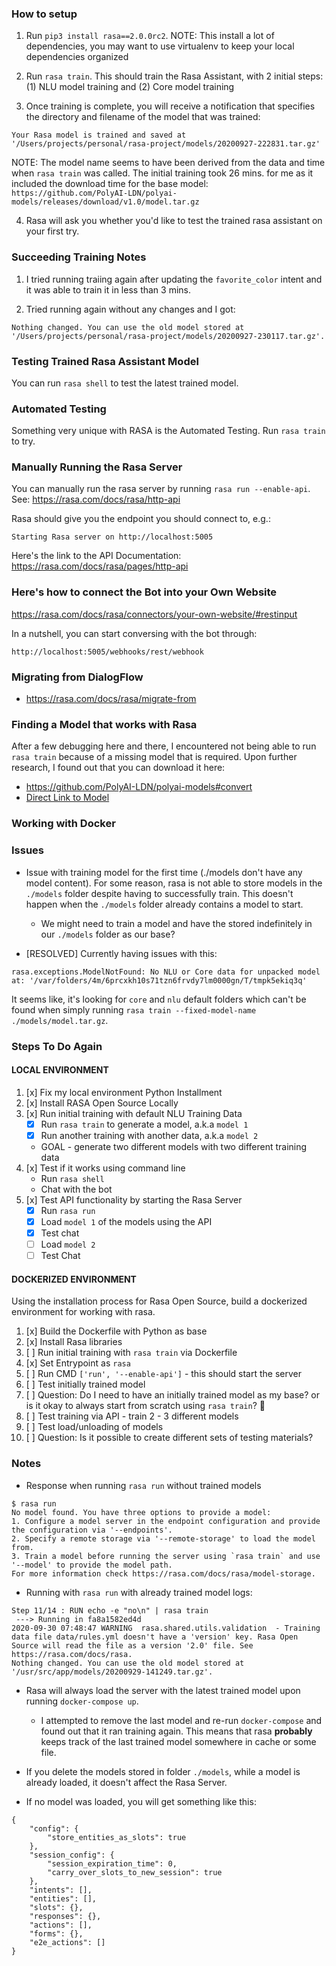 ### How to setup

1. Run `pip3 install rasa==2.0.0rc2`. NOTE: This install a lot of dependencies, you may want to use virtualenv to keep your local dependencies organized

2. Run `rasa train`. This should train the Rasa Assistant, with 2 initial steps: (1) NLU model training and (2) Core model training

3. Once training is complete, you will receive a notification that specifies the directory and filename of the model that was trained:
```
Your Rasa model is trained and saved at '/Users/projects/personal/rasa-project/models/20200927-222831.tar.gz'
```
NOTE: The model name seems to have been derived from the data and time when `rasa train` was called. The initial training took 26 mins. for me as it included the download time for the base model: `https://github.com/PolyAI-LDN/polyai-models/releases/download/v1.0/model.tar.gz`

4. Rasa will ask you whether you'd like to test the trained rasa assistant on your first try.

### Succeeding Training Notes
1. I tried running traiing again after updating the `favorite_color` intent and it was able to train it in less than 3 mins.

2. Tried running again without any changes and I got:
```
Nothing changed. You can use the old model stored at '/Users/projects/personal/rasa-project/models/20200927-230117.tar.gz'.
```

### Testing Trained Rasa Assistant Model
You can run `rasa shell` to test the latest trained model.

### Automated Testing
Something very unique with RASA is the Automated Testing. Run `rasa train` to try.

### Manually Running the Rasa Server
You can manually run the rasa server by running `rasa run --enable-api`. See: https://rasa.com/docs/rasa/http-api

Rasa should give you the endpoint you should connect to, e.g.:
```
Starting Rasa server on http://localhost:5005
```

Here's the link to the API Documentation:
https://rasa.com/docs/rasa/pages/http-api


### Here's how to connect the Bot into your Own Website

https://rasa.com/docs/rasa/connectors/your-own-website/#restinput

In a nutshell, you can start conversing with the bot through:
```
http://localhost:5005/webhooks/rest/webhook
```

### Migrating from DialogFlow
* https://rasa.com/docs/rasa/migrate-from

### Finding a Model that works with Rasa

After a few debugging here and there, I encountered not being able to run `rasa train` because of a missing model that is required. Upon further research, I found out that you can download it here:
* https://github.com/PolyAI-LDN/polyai-models#convert
* [Direct Link to Model](https://github.com/PolyAI-LDN/polyai-models/releases/download/v1.0/model.tar.gz)

### Working with Docker

### Issues
* Issue with training model for the first time (./models don't have any model content). For some reason, rasa is not able to store models in the `./models` folder despite having to successfully train. This doesn't happen when the `./models` folder already contains a model to start.
  * We might need to train a model and have the stored indefinitely in our `./models` folder as our base?

* [RESOLVED] Currently having issues with this:
```
rasa.exceptions.ModelNotFound: No NLU or Core data for unpacked model at: '/var/folders/4m/6prcxkh10s71tzn6frvdy7lm0000gn/T/tmpk5ekiq3q'
```
It seems like, it's looking for `core` and `nlu` default folders which can't be found when simply running `rasa train --fixed-model-name ./models/model.tar.gz`.


### Steps To Do Again

#### LOCAL ENVIRONMENT

1. [x] Fix my local environment Python Installment
2. [x] Install RASA Open Source Locally
3. [x] Run initial training with default NLU Training Data
   - [x] Run `rasa train` to generate a model, a.k.a `model 1`
   - [x] Run another training with another data, a.k.a `model 2`
   - GOAL - generate two different models with two different training data
4. [x] Test if it works using command line
   - Run `rasa shell`
   - Chat with the bot
5. [x] Test API functionality by starting the Rasa Server
   - [x] Run `rasa run`
   - [x] Load `model 1` of the models using the API
   - [x] Test chat
   - [ ] Load `model 2`
   - [ ] Test Chat

#### DOCKERIZED ENVIRONMENT
Using the installation process for Rasa Open Source, build a dockerized environment for working with rasa.
1. [x] Build the Dockerfile with Python as base
2. [x] Install Rasa libraries
3. [ ] Run initial training with `rasa train` via Dockerfile
4. [x] Set Entrypoint as `rasa`
5. [ ] Run CMD `['run', '--enable-api']` - this should start the server
6. [ ] Test initially trained model
7. [ ] Question: Do I need to have an initially trained model as my base? or is it okay to always start from scratch using `rasa train`? :thinking:
7. [ ] Test training via API - train 2 - 3 different models
8. [ ] Test load/unloading of models
9. [ ] Question: Is it possible to create different sets of testing materials?

### Notes
* Response when running `rasa run` without trained models
```
$ rasa run
No model found. You have three options to provide a model:
1. Configure a model server in the endpoint configuration and provide the configuration via '--endpoints'.
2. Specify a remote storage via '--remote-storage' to load the model from.
3. Train a model before running the server using `rasa train` and use '--model' to provide the model path.
For more information check https://rasa.com/docs/rasa/model-storage.
```

* Running with `rasa run` with already trained model logs:
```
Step 11/14 : RUN echo -e "no\n" | rasa train
 ---> Running in fa8a1582ed4d
2020-09-30 07:48:47 WARNING  rasa.shared.utils.validation  - Training data file data/rules.yml doesn't have a 'version' key. Rasa Open Source will read the file as a version '2.0' file. See https://rasa.com/docs/rasa.
Nothing changed. You can use the old model stored at '/usr/src/app/models/20200929-141249.tar.gz'.
```

* Rasa will always load the server with the latest trained model upon running `docker-compose up`.

  * I attempted to remove the last model and re-run `docker-compose` and found out that it ran training again. This means that rasa **probably** keeps track of the last trained model somewhere in cache or some file.

* If you delete the models stored in folder `./models`, while a model is already loaded, it doesn't affect the Rasa Server.

* If no model was loaded, you will get something like this:
```
{
    "config": {
        "store_entities_as_slots": true
    },
    "session_config": {
        "session_expiration_time": 0,
        "carry_over_slots_to_new_session": true
    },
    "intents": [],
    "entities": [],
    "slots": {},
    "responses": {},
    "actions": [],
    "forms": {},
    "e2e_actions": []
}
```
